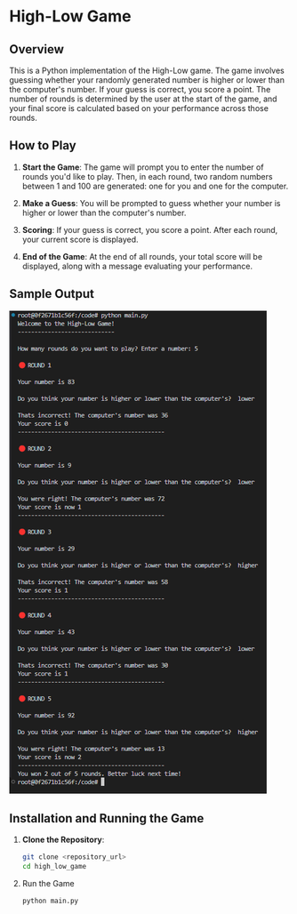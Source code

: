 # High-Low Game

## Overview

This is a Python implementation of the High-Low game. The game involves guessing whether your randomly generated number is higher or lower than the computer's number. If your guess is correct, you score a point. The number of rounds is determined by the user at the start of the game, and your final score is calculated based on your performance across those rounds.

## How to Play

1. **Start the Game**: The game will prompt you to enter the number of rounds you'd like to play. Then, in each round, two random numbers between 1 and 100 are generated: one for you and one for the computer.

2. **Make a Guess**: You will be prompted to guess whether your number is higher or lower than the computer's number.

3. **Scoring**: If your guess is correct, you score a point. After each round, your current score is displayed.

4. **End of the Game**: At the end of all rounds, your total score will be displayed, along with a message evaluating your performance.

## Sample Output

![alt text](image.png)

## Installation and Running the Game

1. **Clone the Repository**:

   ```bash
   git clone <repository_url>
   cd high_low_game

   ```

2. Run the Game

   ```bash
   python main.py
   ```
